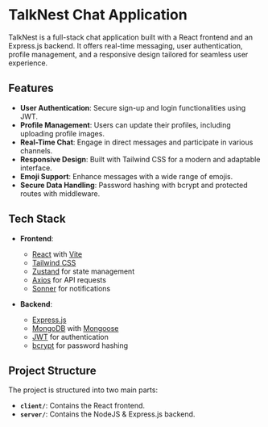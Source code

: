 # TalkNest Chat Application

TalkNest is a full-stack chat application built with a React frontend and an Express.js backend. It offers real-time messaging, user authentication, profile management, and a responsive design tailored for seamless user experience.

## Features

- **User Authentication**: Secure sign-up and login functionalities using JWT.
- **Profile Management**: Users can update their profiles, including uploading profile images.
- **Real-Time Chat**: Engage in direct messages and participate in various channels.
- **Responsive Design**: Built with Tailwind CSS for a modern and adaptable interface.
- **Emoji Support**: Enhance messages with a wide range of emojis.
- **Secure Data Handling**: Password hashing with bcrypt and protected routes with middleware.

## Tech Stack

- **Frontend**:
  - [React](https://reactjs.org/) with [Vite](https://vitejs.dev/)
  - [Tailwind CSS](https://tailwindcss.com/)
  - [Zustand](https://zustand-demo.pmnd.rs/) for state management
  - [Axios](https://axios-http.com/) for API requests
  - [Sonner](https://github.com/sonnerhq/sonner) for notifications

- **Backend**:
  - [Express.js](https://expressjs.com/)
  - [MongoDB](https://www.mongodb.com/) with [Mongoose](https://mongoosejs.com/)
  - [JWT](https://jwt.io/) for authentication
  - [bcrypt](https://github.com/kelektiv/node.bcrypt.js) for password hashing


## Project Structure
The project is structured into two main parts:
- **`client/`**: Contains the React frontend.
- **`server/`**: Contains the NodeJS & Express.js backend.
